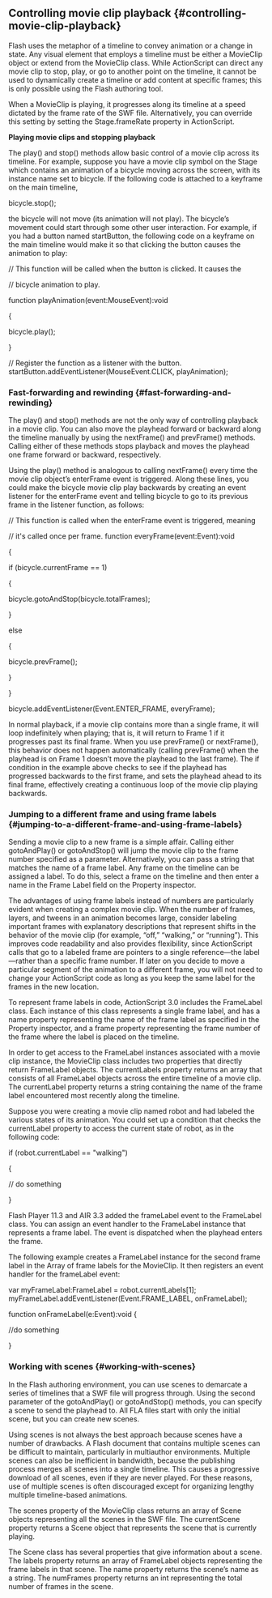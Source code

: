 ## Controlling movie clip playback {#controlling-movie-clip-playback}

Flash uses the metaphor of a timeline to convey animation or a change in state. Any visual element that employs a timeline must be either a MovieClip object or extend from the MovieClip class. While ActionScript can direct any movie clip to stop, play, or go to another point on the timeline, it cannot be used to dynamically create a timeline or add content at specific frames; this is only possible using the Flash authoring tool.

When a MovieClip is playing, it progresses along its timeline at a speed dictated by the frame rate of the SWF file. Alternatively, you can override this setting by setting the Stage.frameRate property in ActionScript.

**Playing movie clips and stopping playback**

The play() and stop() methods allow basic control of a movie clip across its timeline. For example, suppose you have a movie clip symbol on the Stage which contains an animation of a bicycle moving across the screen, with its instance name set to bicycle. If the following code is attached to a keyframe on the main timeline,

bicycle.stop();

the bicycle will not move (its animation will not play). The bicycle’s movement could start through some other user interaction. For example, if you had a button named startButton, the following code on a keyframe on the main timeline would make it so that clicking the button causes the animation to play:

// This function will be called when the button is clicked. It causes the

// bicycle animation to play.

function playAnimation(event:MouseEvent):void

{

bicycle.play();

}

// Register the function as a listener with the button. startButton.addEventListener(MouseEvent.CLICK, playAnimation);

### Fast-forwarding and rewinding {#fast-forwarding-and-rewinding}

The play() and stop() methods are not the only way of controlling playback in a movie clip. You can also move the playhead forward or backward along the timeline manually by using the nextFrame() and prevFrame() methods. Calling either of these methods stops playback and moves the playhead one frame forward or backward, respectively.

Using the play() method is analogous to calling nextFrame() every time the movie clip object’s enterFrame event is triggered. Along these lines, you could make the bicycle movie clip play backwards by creating an event listener for the enterFrame event and telling bicycle to go to its previous frame in the listener function, as follows:

// This function is called when the enterFrame event is triggered, meaning

// it&#039;s called once per frame. function everyFrame(event:Event):void

{

if (bicycle.currentFrame == 1)

{

bicycle.gotoAndStop(bicycle.totalFrames);

}

else

{

bicycle.prevFrame();

}

}

bicycle.addEventListener(Event.ENTER_FRAME, everyFrame);

In normal playback, if a movie clip contains more than a single frame, it will loop indefinitely when playing; that is, it will return to Frame 1 if it progresses past its final frame. When you use prevFrame() or nextFrame(), this behavior does not happen automatically (calling prevFrame() when the playhead is on Frame 1 doesn’t move the playhead to the last frame). The if condition in the example above checks to see if the playhead has progressed backwards to the first frame, and sets the playhead ahead to its final frame, effectively creating a continuous loop of the movie clip playing backwards.

### Jumping to a different frame and using frame labels {#jumping-to-a-different-frame-and-using-frame-labels}

Sending a movie clip to a new frame is a simple affair. Calling either gotoAndPlay() or gotoAndStop() will jump the movie clip to the frame number specified as a parameter. Alternatively, you can pass a string that matches the name of a frame label. Any frame on the timeline can be assigned a label. To do this, select a frame on the timeline and then enter a name in the Frame Label field on the Property inspector.

The advantages of using frame labels instead of numbers are particularly evident when creating a complex movie clip. When the number of frames, layers, and tweens in an animation becomes large, consider labeling important frames with explanatory descriptions that represent shifts in the behavior of the movie clip (for example, “off,” “walking,” or “running”). This improves code readability and also provides flexibility, since ActionScript calls that go to a labeled frame are pointers to a single reference—the label—rather than a specific frame number. If later on you decide to move a particular segment of the animation to a different frame, you will not need to change your ActionScript code as long as you keep the same label for the frames in the new location.

To represent frame labels in code, ActionScript 3.0 includes the FrameLabel class. Each instance of this class represents a single frame label, and has a name property representing the name of the frame label as specified in the Property inspector, and a frame property representing the frame number of the frame where the label is placed on the timeline.

In order to get access to the FrameLabel instances associated with a movie clip instance, the MovieClip class includes two properties that directly return FrameLabel objects. The currentLabels property returns an array that consists of all FrameLabel objects across the entire timeline of a movie clip. The currentLabel property returns a string containing the name of the frame label encountered most recently along the timeline.

Suppose you were creating a movie clip named robot and had labeled the various states of its animation. You could set up a condition that checks the currentLabel property to access the current state of robot, as in the following code:

if (robot.currentLabel == &quot;walking&quot;)

{

// do something

}

Flash Player 11.3 and AIR 3.3 added the frameLabel event to the FrameLabel class. You can assign an event handler to the FrameLabel instance that represents a frame label. The event is dispatched when the playhead enters the frame.

The following example creates a FrameLabel instance for the second frame label in the Array of frame labels for the MovieClip. It then registers an event handler for the frameLabel event:

var myFrameLabel:FrameLabel = robot.currentLabels[1]; myFrameLabel.addEventListener(Event.FRAME_LABEL, onFrameLabel);

function onFrameLabel(e:Event):void {

//do something

}

### Working with scenes {#working-with-scenes}

In the Flash authoring environment, you can use scenes to demarcate a series of timelines that a SWF file will progress through. Using the second parameter of the gotoAndPlay() or gotoAndStop() methods, you can specify a scene to send the playhead to. All FLA files start with only the initial scene, but you can create new scenes.

Using scenes is not always the best approach because scenes have a number of drawbacks. A Flash document that contains multiple scenes can be difficult to maintain, particularly in multiauthor environments. Multiple scenes can also be inefficient in bandwidth, because the publishing process merges all scenes into a single timeline. This causes a progressive download of all scenes, even if they are never played. For these reasons, use of multiple scenes is often discouraged except for organizing lengthy multiple timeline-based animations.

The scenes property of the MovieClip class returns an array of Scene objects representing all the scenes in the SWF file. The currentScene property returns a Scene object that represents the scene that is currently playing.

The Scene class has several properties that give information about a scene. The labels property returns an array of FrameLabel objects representing the frame labels in that scene. The name property returns the scene’s name as a string. The numFrames property returns an int representing the total number of frames in the scene.